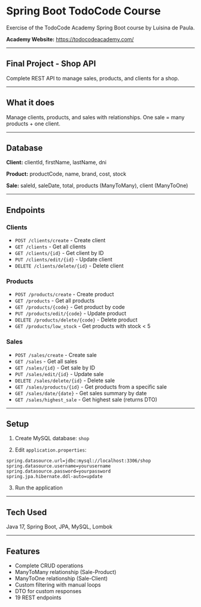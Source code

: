 # Spring Boot TodoCode Course

Exercise of the TodoCode Academy Spring Boot course by Luisina de Paula.

**Academy Website:** https://todocodeacademy.com/

---

## Final Project - Shop API

Complete REST API to manage sales, products, and clients for a shop.

---

## What it does

Manage clients, products, and sales with relationships. One sale = many products + one client.

---

## Database

**Client:** clientId, firstName, lastName, dni

**Product:** productCode, name, brand, cost, stock

**Sale:** saleId, saleDate, total, products (ManyToMany), client (ManyToOne)

---

## Endpoints

### Clients
* `POST /clients/create` - Create client
* `GET /clients` - Get all clients
* `GET /clients/{id}` - Get client by ID
* `PUT /clients/edit/{id}` - Update client
* `DELETE /clients/delete/{id}` - Delete client

### Products
* `POST /products/create` - Create product
* `GET /products` - Get all products
* `GET /products/{code}` - Get product by code
* `PUT /products/edit/{code}` - Update product
* `DELETE /products/delete/{code}` - Delete product
* `GET /products/low_stock` - Get products with stock < 5

### Sales
* `POST /sales/create` - Create sale
* `GET /sales` - Get all sales
* `GET /sales/{id}` - Get sale by ID
* `PUT /sales/edit/{id}` - Update sale
* `DELETE /sales/delete/{id}` - Delete sale
* `GET /sales/products/{id}` - Get products from a specific sale
* `GET /sales/date/{date}` - Get sales summary by date
* `GET /sales/highest_sale` - Get highest sale (returns DTO)

---

## Setup

1. Create MySQL database: `shop`

2. Edit `application.properties`:
```properties
spring.datasource.url=jdbc:mysql://localhost:3306/shop
spring.datasource.username=yourusername
spring.datasource.password=yourpassword
spring.jpa.hibernate.ddl-auto=update
```

3. Run the application

---

## Tech Used

Java 17, Spring Boot, JPA, MySQL, Lombok

---

## Features

- Complete CRUD operations
- ManyToMany relationship (Sale-Product)
- ManyToOne relationship (Sale-Client)
- Custom filtering with manual loops
- DTO for custom responses
- 19 REST endpoints